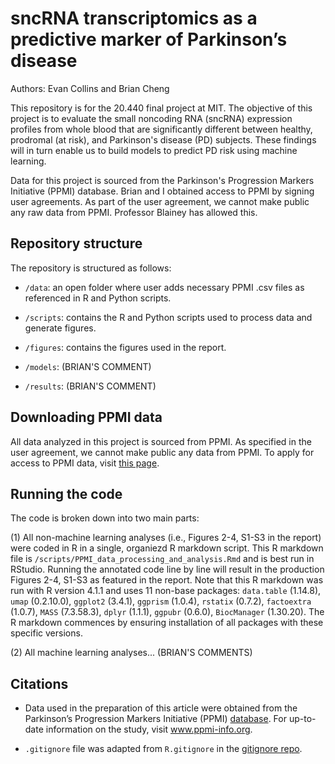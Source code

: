 # sncRNA transcriptomics as a predictive marker of Parkinson’s disease

Authors: Evan Collins and Brian Cheng

This repository is for the 20.440 final project at MIT. The objective of this project is to evaluate the small noncoding RNA (sncRNA) expression profiles from whole blood that are significantly different between healthy, prodromal (at risk), and Parkinson's disease (PD) subjects. These findings will in turn enable us to build models to predict PD risk using machine learning.

Data for this project is sourced from the Parkinson's Progression Markers Initiative (PPMI) database. Brian and I obtained access to PPMI by signing user agreements. As part of the user agreement, we cannot make public any raw data from PPMI. Professor Blainey has allowed this. 

## Repository structure

The repository is structured as follows:

- `/data`: an open folder where user adds necessary PPMI .csv files as referenced in R and Python scripts.

- `/scripts`: contains the R and Python scripts used to process data and generate figures.

- `/figures`: contains the figures used in the report.

- `/models`: (BRIAN'S COMMENT)

- `/results`: (BRIAN'S COMMENT)

## Downloading PPMI data

All data analyzed in this project is sourced from PPMI. As specified in the user agreement, we cannot make public any data from PPMI. To apply for access to PPMI data, visit [this page](https://www.ppmi-info.org/access-data-specimens/download-data). 

## Running the code

The code is broken down into two main parts:

(1) All non-machine learning analyses (i.e., Figures 2-4, S1-S3 in the report) were coded in R in a single, organiezd R markdown script. This R markdown file is `/scripts/PPMI_data_processing_and_analysis.Rmd` and is best run in RStudio. Running the annotated code line by line will result in the production Figures 2-4, S1-S3 as featured in the report. Note that this R markdown was run with R version 4.1.1 and uses 11 non-base packages: `data.table` (1.14.8), `umap` (0.2.10.0), `ggplot2` (3.4.1), `ggprism` (1.0.4), `rstatix` (0.7.2), `factoextra` (1.0.7), `MASS` (7.3.58.3), `dplyr` (1.1.1), `ggpubr` (0.6.0), `BiocManager` (1.30.20). The R markdown commences by ensuring installation of all packages with these specific versions.

(2) All machine learning analyses... (BRIAN'S COMMENTS)

## Citations

- Data used in the preparation of this article were obtained from the Parkinson’s Progression Markers Initiative (PPMI) [database](https://www.ppmi-info.org/access-data-specimens/download-data). For up-to-date information on the study, visit www.ppmi-info.org.

- `.gitignore` file was adapted from `R.gitignore` in the [gitignore repo](https://github.com/github/gitignore).
